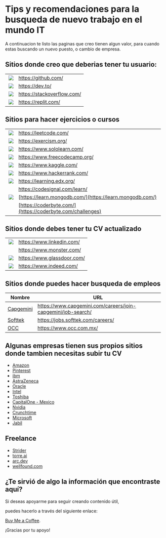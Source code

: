 # Tips y recomendaciones para la busqueda de nuevo trabajo en el mundo IT

A continuacion te listo las paginas que creo tienen algun valor, para cuando estas buscando un nuevo puesto, o cambio de empresa.

## Sitios donde creo que deberias tener tu usuario:
|   |   |
| -------- | ------- |
| <a href="https://github.com/"><img align="right" src="https://img.shields.io/badge/GitHub-100000?style=for-the-badge&logo=github&logoColor=white" /></a>  | https://github.com/   |
| <a href="https://dev.to/"><img align="right" src="https://img.shields.io/badge/dev.to-0A0A0A?style=for-the-badge&logo=devdotto&logoColor=white" /></a> | https://dev.to/ |
| <a href="https://stackoverflow.com/"><img align="right" src="https://img.shields.io/badge/Stack_Overflow-FE7A16?style=for-the-badge&logo=stack-overflow&logoColor=white" /></a>    | https://stackoverflow.com/   |
| <a href="https://replit.com/"><img align="right" src="https://img.shields.io/badge/replit-667881?style=for-the-badge&logo=replit&logoColor=white" /></a>    | https://replit.com/     |


## Sitios para hacer ejercicios o cursos

|   |   |
| -------- | ------- |
| <a href="https://leetcode.com/"><img align="right" src="https://img.shields.io/badge/-LeetCode-FFA116?style=for-the-badge&logo=LeetCode&logoColor=black" /></a>    |https://leetcode.com/ |
| <a href="https://exercism.org/"><img align="right" src="https://img.shields.io/badge/Exercism-009CAB?style=for-the-badge&logo=exercism&logoColor=white" /></a>    |https://exercism.org/ |
| <a href="https://www.sololearn.com/"><img align="right" src="https://img.shields.io/badge/-Sololearn-3a464b?style=for-the-badge&logo=Sololearn&logoColor=white" /></a>    |https://www.sololearn.com/ |
| <a href="https://www.freecodecamp.org/"><img align="right" src="https://img.shields.io/badge/freecodecamp-27273D?style=for-the-badge&logo=freecodecamp&logoColor=white" /></a>    |https://www.freecodecamp.org/ |
| <a href="https://www.kaggle.com/"><img align="right" src="https://img.shields.io/badge/Kaggle-20BEFF?style=for-the-badge&logo=Kaggle&logoColor=white" /></a>    |https://www.kaggle.com/ |
| <a href="https://www.hackerrank.com/"><img align="right" src="https://img.shields.io/badge/-Hackerrank-2EC866?style=for-the-badge&logo=HackerRank&logoColor=white" /></a>    |https://www.hackerrank.com/ |
| <a href="https://learning.edx.org/"><img align="right" src="https://img.shields.io/badge/Edx-193A3E?style=for-the-badge&logo=edx&logoColor=white" /></a>    |https://learning.edx.org/ |
|   |  https://codesignal.com/learn/ |
|  <a href="https://learn.mongodb.com/"><img align="right" src="https://img.shields.io/badge/MongoDB-%234ea94b.svg?style=for-the-badge&logo=mongodb&logoColor=white" /></a>     |  [https://learn.mongodb.com/](https://learn.mongodb.com/) |
|  | [https://coderbyte.com/](https://coderbyte.com/challenges) |


## Sitios donde debes tener tu CV actualizado

|   |   |
| -------- | ------- |
| <a href="https://www.linkedin.com/"><img align="right" src="https://img.shields.io/badge/LinkedIn-0077B5?style=for-the-badge&logo=linkedin&logoColor=white" /></a>  |   https://www.linkedin.com/ |
| <!--a href="https://www.monster.com/"><img align="right" src="" /></a-->  |   https://www.monster.com/ |
| <a href="https://www.glassdoor.com/"><img align="right" src="https://img.shields.io/badge/Glassdoor-00A162?style=for-the-badge&logo=Glassdoor&logoColor=white" /></a>  |   https://www.glassdoor.com/ |
| <a href="https://www.indeed.com/"><img align="right" src="https://img.shields.io/badge/indeed-003A9B?style=for-the-badge&logo=indeed&logoColor=white" /></a>  |   https://www.indeed.com/ |


## Sitios donde puedes hacer busqueda de empleos

| Nombre  | URL  |
| -------- | ------- |
| [Capgemini](https://www.capgemini.com/careers/join-capgemini/job-search/) |   https://www.capgemini.com/careers/join-capgemini/job-search/ |
| [Softtek](https://jobs.softtek.com/careers/) | https://jobs.softtek.com/careers/ | 
| [OCC](https://www.occ.com.mx/) | https://www.occ.com.mx/ | 

## Algunas empresas tienen sus propios sitios donde tambien necesitas subir tu CV

+ [Amazon](https://amazon.jobs/content/en/job-categories/software-development) 
+ [Pinterest](https://www.pinterestcareers.com/jobs/)
+ [ibm](https://www.ibm.com/careers/search)
+ [AstraZeneca](https://astrazeneca.wd3.myworkdayjobs.com/es/Careers?redirect=/es/Careers/userHome)
+ [Oracle](https://careers.oracle.com/en/sites/jobsearch/jobs) 
+ [Intel](https://intel.wd1.myworkdayjobs.com/en-US/External)
+ [Toshiba](https://careers.commerce.toshiba.com/en/openings)
+ [CapitalOne - Mexico](https://capitalone.wd12.myworkdayjobs.com/en-US/Capital_One?redirect=/en-US/Capital_One/userHome) 
+ [Nvidia](https://nvidia.wd5.myworkdayjobs.com/NVIDIAExternalCareerSite)
+ [Crunchtime](https://www.crunchtime.com/open-positions)
+ [Microsoft](https://jobs.careers.microsoft.com/global/en/search)
+ [Jabil](https://careers.jabil.com/es/jobs.html)



## Freelance 
+ [Strider](https://app.onstrider.com/r/josefrancisco_qq0p1b)
+ [torre.ai](https://torre.ai)
+ [arc.dev](https://arc.dev/)
+ [wellfound.com](https://wellfound.com/jobs)


##  ¿Te sirvió de algo la información que encontraste aquí? 
Si deseas apoyarme para seguir creando contenido útil,

puedes hacerlo a través del siguiente enlace: 

[Buy Me a Coffee](https://coff.ee/frantizek). 



¡Gracias por tu apoyo!
